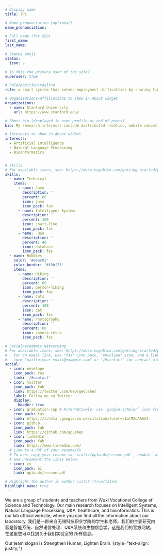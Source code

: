 ```yaml
---
# Display name
title: TPC

# Name pronunciation (optional)
name_pronunciation: 

# Full name (for SEO)
first_name: 
last_name: 

# Status emoji
status:
  icon: ☕️

# Is this the primary user of the site?
superuser: true

# Role/position/tagline
role: a smart system that solves employment difficulties by sharing time

# Organizations/Affiliations to show in About widget
organizations:
  - name: Stanford University
    url: https://www.stanford.edu/

# Short bio (displayed in user profile at end of posts)
bio: My research interests include distributed robotics, mobile computing and programmable matter.

# Interests to show in About widget
interests:
  - Artificial Intelligence
  - Natural Language Processing
  - Bioinformatics


# Skills
# For available icons, see: https://docs.hugoblox.com/getting-started/page-builder/#icons
skills:
  - name: Technical
    items:
      - name: Java
        description: ''
        percent: 80
        icon: java
        icon_pack: fab
      - name: Intelligent System
        description: ''
        percent: 100
        icon: chart-line
        icon_pack: fas
      - name:  Q&A
        description: ''
        percent: 40
        icon: database
        icon_pack: fas
  - name: Hobbies
    color: '#eeac02'
    color_border: '#f0bf23'
    items:
      - name: Hiking
        description: ''
        percent: 60
        icon: person-hiking
        icon_pack: fas
      - name: Cats
        description: ''
        percent: 100
        icon: cat
        icon_pack: fas
      - name: Photography
        description: ''
        percent: 80
        icon: camera-retro
        icon_pack: fas

# Social/Academic Networking
# For available icons, see: https://docs.hugoblox.com/getting-started/page-builder/#icons
#   For an email link, use "fas" icon pack, "envelope" icon, and a link in the
#   form "mailto:your-email@example.com" or "/#contact" for contact widget.
social:
  - icon: envelope
    icon_pack: fas
    link: '/#contact'
  - icon: twitter
    icon_pack: fab
    link: https://twitter.com/GeorgeCushen
    label: Follow me on Twitter
    display:
      header: true
  - icon: graduation-cap # Alternatively, use `google-scholar` icon from `ai` icon pack
    icon_pack: fas
    link: https://scholar.google.co.uk/citations?user=sIwtMXoAAAAJ
  - icon: github
    icon_pack: fab
    link: https://github.com/gcushen
  - icon: linkedin
    icon_pack: fab
    link: https://www.linkedin.com/
  # Link to a PDF of your resume/CV.
  # To use: copy your resume to `static/uploads/resume.pdf`, enable `ai` icons in `params.yaml`,
  # and uncomment the lines below.
  - icon: cv
    icon_pack: ai
    link: uploads/resume.pdf

# Highlight the author in author lists? (true/false)
highlight_name: true
---
```


We are a group of students and teachers from Wuxi Vocational College of Science and Technology. Our main research focuses on Intelligent Systems,
Natural Language Processing, Q&A, healthcare, and bioinformatics. This is our lab official website, where you can find all the information about our laboratory.
我们是一群来自无锡科技职业学院的学生和老师。我们的主要研究内容是智能系统、自然语言处理、Q&A系统和生物信息学。这是我们的官方网站，在这里您可以找到关于我们实验室的
所有信息。

Our team slogan is Strengthen Human, Lighten Brain.
{style="text-align: justify;"}
